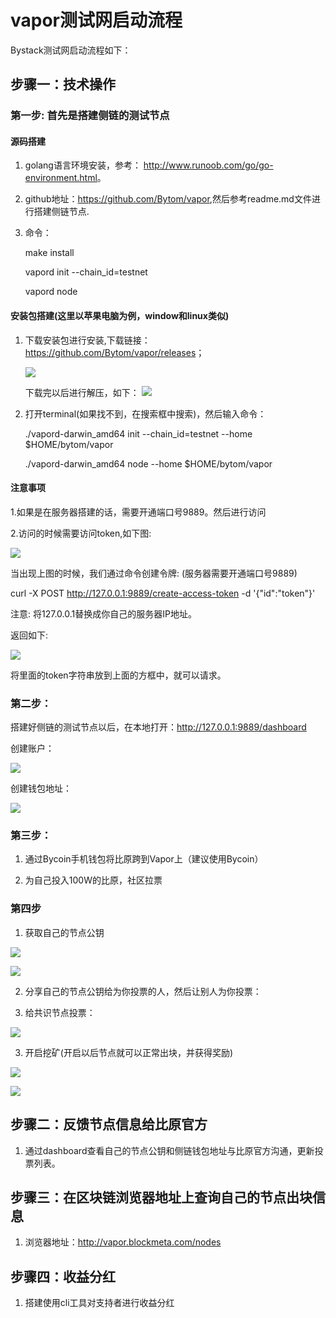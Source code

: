 # vapor测试网启动流程




Bystack测试网启动流程如下：

## 步骤一：技术操作

### 第一步: 首先是搭建侧链的测试节点

#### 源码搭建

1. golang语言环境安装，参考： <http://www.runoob.com/go/go-environment.html>。
2. github地址：<https://github.com/Bytom/vapor>,然后参考readme.md文件进行搭建侧链节点.

3. 命令：

    make install

    vapord init --chain_id=testnet
    
    vapord node

#### 安装包搭建(这里以苹果电脑为例，window和linux类似)

1. 下载安装包进行安装,下载链接：<https://github.com/Bytom/vapor/releases>；

    ![](https://raw.githubusercontent.com/huangxinglong/picture/master/vapor/5.png)

    下载完以后进行解压，如下：
    ![](https://raw.githubusercontent.com/huangxinglong/picture/master/vapor/7.jpg)

2. 打开terminal(如果找不到，在搜索框中搜索)，然后输入命令：

    ./vapord-darwin_amd64 init --chain_id=testnet --home $HOME/bytom/vapor

    ./vapord-darwin_amd64  node --home $HOME/bytom/vapor

#### 注意事项

1.如果是在服务器搭建的话，需要开通端口号9889。然后进行访问

2.访问的时候需要访问token,如下图:

  ![](https://raw.githubusercontent.com/huangxinglong/picture/master/vapor/12.jpg)

当出现上图的时候，我们通过命令创建令牌: (服务器需要开通端口号9889)

curl -X POST http://127.0.0.1:9889/create-access-token -d '{"id":"token"}'  

注意: 将127.0.0.1替换成你自己的服务器IP地址。

返回如下:

![](https://raw.githubusercontent.com/huangxinglong/picture/master/vapor/13.jpg)

将里面的token字符串放到上面的方框中，就可以请求。


### 第二步：

搭建好侧链的测试节点以后，在本地打开：<http://127.0.0.1:9889/dashboard>

创建账户：


![](https://raw.githubusercontent.com/huangxinglong/picture/master/vapor/1.jpg)

创建钱包地址：

![](https://raw.githubusercontent.com/huangxinglong/picture/master/vapor/3.jpg)


### 第三步：


1. 通过Bycoin手机钱包将比原跨到Vapor上（建议使用Bycoin）

2. 为自己投入100W的比原，社区拉票

### 第四步

1. 获取自己的节点公钥

![](https://raw.githubusercontent.com/huangxinglong/picture/master/vapor/10.png)



![](https://raw.githubusercontent.com/huangxinglong/picture/master/vapor/4.png)


2. 分享自己的节点公钥给为你投票的人，然后让别人为你投票：


2. 给共识节点投票：

![](https://raw.githubusercontent.com/huangxinglong/picture/master/vapor/9.png)

3. 开启挖矿(开启以后节点就可以正常出块，并获得奖励)

![](https://raw.githubusercontent.com/huangxinglong/picture/master/vapor/10.png)


![](https://raw.githubusercontent.com/huangxinglong/picture/master/vapor/11.png)



## 步骤二：反馈节点信息给比原官方

1. 通过dashboard查看自己的节点公钥和侧链钱包地址与比原官方沟通，更新投票列表。

 
## 步骤三：在区块链浏览器地址上查询自己的节点出块信息

1. 浏览器地址：<http://vapor.blockmeta.com/nodes>


##  步骤四：收益分红

1. 搭建使用cli工具对支持者进行收益分红


